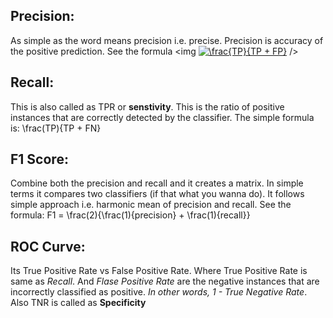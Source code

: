 ## Precision:
As simple as the word means precision i.e. precise. Precision is accuracy of the positive prediction. See the formula
<img <a href="https://www.codecogs.com/eqnedit.php?latex=\frac{TP}{TP&space;&plus;&space;FP}" target="_blank"><img src="https://latex.codecogs.com/svg.latex?\frac{TP}{TP&space;&plus;&space;FP}" title="\frac{TP}{TP + FP}" /></a> />

## Recall:
This is also called as TPR or **senstivity**.
This is the ratio of positive instances that are correctly detected by the classifier. The simple formula is:
\frac(TP){TP + FN}

## F1 Score:
Combine both the precision and recall and it creates a matrix. In simple terms it compares two classifiers (if that what you wanna do). It follows simple approach i.e. harmonic mean of precision and recall. See the formula:
F1 = \frac(2){\frac(1){precision} + \frac(1){recall}}

## ROC Curve:
Its True Positive Rate vs False Positive Rate. 
Where True Positive Rate is same as *Recall*. 
And *Flase Positive Rate* are the negative instances that are incorrectly classified as positive.
*In other words, 1 - True Negative Rate*. Also TNR is called as **Specificity**